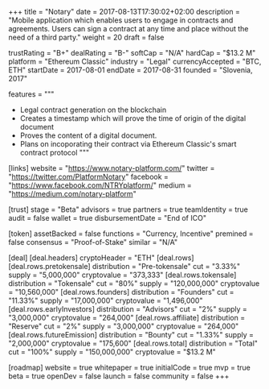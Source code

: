 +++
title = "Notary"
date = 2017-08-13T17:30:02+02:00
description = "Mobile application which enables users to engage in contracts and agreements. Users can sign a contract at any time and place without the need of a third party."
weight = 20
draft = false

trustRating = "B+"
dealRating = "B-"
softCap = "N/A"
hardCap = "$13.2 M"
platform = "Ethereum Classic"
industry = "Legal"
currencyAccepted = "BTC, ETH"
startDate = 2017-08-01
endDate = 2017-08-31
founded = "Slovenia, 2017"

features = """
- Legal contract generation on the blockchain
- Creates a timestamp which will prove the time of origin of the digital document
- Proves the content of a digital document.
- Plans on incoporating their contract via Ethereum Classic's smart contract protocol
"""

[links]
  website = "https://www.notary-platform.com/"
  twitter = "https://twitter.com/PlatformNotary"
  facebook = "https://www.facebook.com/NTRYplatform/"
  medium = "https://medium.com/notary-platform"

[trust]
  stage = "Beta"
  advisors = true
  partners = true
  teamIdentity = true
  audit = false
  wallet = true
  disbursementDate = "End of ICO"

[token]
  assetBacked = false
  functions = "Currency, Incentive"
  premined = false
  consensus = "Proof-of-Stake"
  similar = "N/A"

[deal]
  [deal.headers]
    cryptoHeader = "ETH"
  [deal.rows]
    [deal.rows.pretokensale]
      distribution = "Pre-tokensale"
      cut = "3.33%"
      supply = "5,000,000"
      cryptovalue = "373,333"
    [deal.rows.tokensale]
      distribution = "Tokensale"
      cut = "80%"
      supply = "120,000,000"
      cryptovalue = "10,560,000"
    [deal.rows.founders]
      distribution = "Founders"
      cut = "11.33%"
      supply = "17,000,000"
      cryptovalue = "1,496,000"
    [deal.rows.earlyInvestors]
      distribution = "Advisors"
      cut = "2%"
      supply = "3,000,000"
      cryptovalue = "264,000"
    [deal.rows.affiliate]
      distribution = "Reserve"
      cut = "2%"
      supply = "3,000,000"
      cryptovalue = "264,000"
    [deal.rows.futureEmission]
      distribution = "Bounty"
      cut = "1.33%"
      supply = "2,000,000"
      cryptovalue = "175,600"
    [deal.rows.total]
      distribution = "Total"
      cut = "100%"
      supply = "150,000,000"
      cryptovalue = "$13.2 M"

[roadmap]
  website = true
  whitepaper = true
  initialCode = true
  mvp = true
  beta = true
  openDev = false
  launch = false
  community = false
+++
